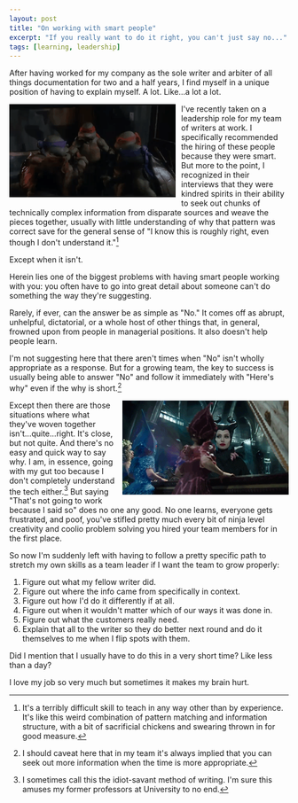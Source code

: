 ```yaml
---
layout: post
title: "On working with smart people"
excerpt: "If you really want to do it right, you can't just say no..."
tags: [learning, leadership]
---
```


After having worked for my company as the sole writer and arbiter of all things documentation for two and a half years, I find myself in a unique position of having to explain myself. A lot. Like...a lot a lot.

<img src="/images/teenage-mutant-ninja-turtles.gif" alt="animated teenage mutant ninja turtles high five gif" style="float:left;PADDING-RIGHT: 10px;PADDING-BOTTOM: 10px" width="300"> I've recently taken on a leadership role for my team of writers at work. I specifically recommended the hiring of these people because they were smart. But more to the point, I recognized in their interviews that they were kindred spirits in their ability to seek out chunks of technically complex information from disparate sources and weave the pieces together, usually with little understanding of why that pattern was correct save for the general sense of "I know this is roughly right, even though I don't understand it."[^1]

Except when it isn't.

Herein lies one of the biggest problems with having smart people working with you: you often have to go into great detail about someone can't do something the way they're suggesting.


Rarely, if ever, can the answer be as simple as "No." It comes off as abrupt, unhelpful, dictatorial, or a whole host of other things that, in general, frowned upon from people in managerial positions. It also doesn't help people learn.

I'm not suggesting here that there aren't times when "No" isn't wholly appropriate as a response. But for a growing team, the key to success is usually being able to answer "No" and follow it immediately with "Here's why" even if the why is short.[^2]

<img src="/images/maleficent-no-fairies.gif" alt="animated Maleficent movie gif" style="float:right;PADDING-LEFT: 10px;PADDING-BOTTOM: 10px" width="300"> Except then there are those situations where what they've woven together isn't...quite...right. It's close, but not quite. And there's no easy and quick way to say why. I am, in essence, going with my gut too because I don't completely understand the tech either.[^3] But saying "That's not going to work because I said so" does no one any good. No one learns, everyone gets frustrated, and poof, you've stifled pretty much every bit of ninja level creativity and coolio problem solving you hired your team members for in the first place.

So now I'm suddenly left with having to follow a pretty specific path to stretch my own skills as a team leader if I want the team to grow properly:

1. Figure out what my fellow writer did.
1. Figure out where the info came from specifically in context.
1. Figure out how I'd do it differently if at all.
1. Figure out when it wouldn't matter which of our ways it was done in.
1. Figure out what the customers really need.
1. Explain that all to the writer so they do better next round and do it themselves to me when I flip spots with them.

Did I mention that I usually have to do this in a very short time? Like less than a day?

I love my job so very much but sometimes it makes my brain hurt.

[^1]: It's a terribly difficult skill to teach in any way other than by experience. It's like this weird combination of pattern matching and information structure, with a bit of sacrificial chickens and swearing thrown in for good measure.
[^2]: I should caveat here that in my team it's always implied that you can seek out more information when the time is more appropriate.
[^3]: I sometimes call this the idiot-savant method of writing. I'm sure this amuses my former professors at University to no end.
